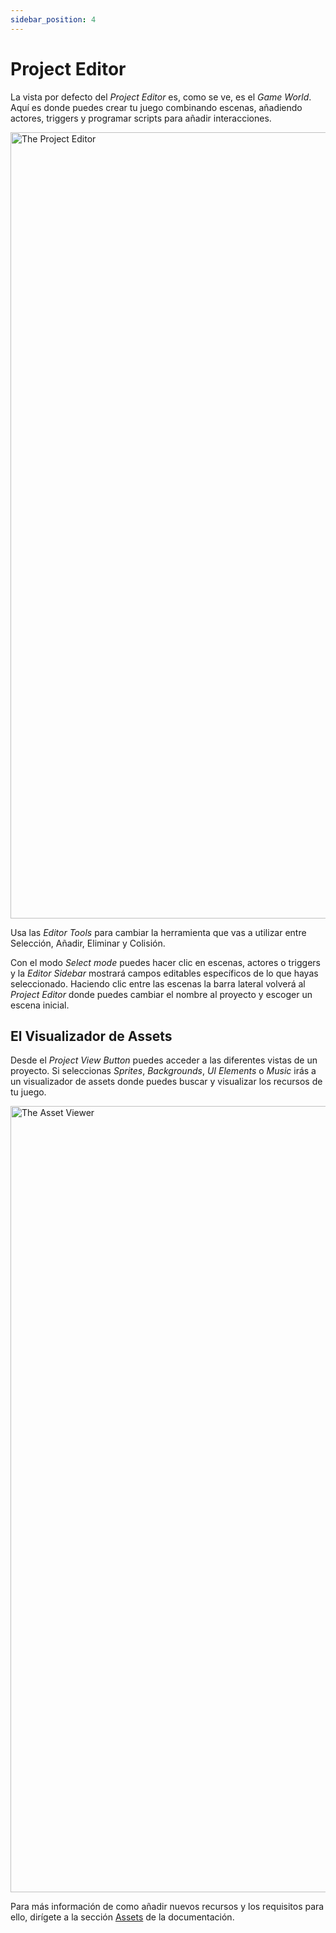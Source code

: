 ```yaml
---
sidebar_position: 4
---
```


# Project Editor

La vista por defecto del _Project Editor_ es, como se ve, es el _Game World_. Aquí es donde puedes crear tu juego combinando escenas, añadiendo actores, triggers y programar scripts para añadir interacciones.

<img title="The Project Editor" src="/es/img/screenshots/project-editor.png" width="1258" />

Usa las _Editor Tools_ para cambiar la herramienta que vas a utilizar entre Selección, Añadir, Eliminar y Colisión.

Con el modo _Select mode_ puedes hacer clic en escenas, actores o triggers y la _Editor Sidebar_ mostrará campos editables específicos de lo que hayas seleccionado. Haciendo clic entre las escenas la barra lateral volverá al _Project Editor_ donde puedes cambiar el nombre al proyecto y escoger un escena inicial.

## El Visualizador de Assets

Desde el _Project View Button_ puedes acceder a las diferentes vistas de un proyecto. Si seleccionas _Sprites_, _Backgrounds_, _UI Elements_ o _Music_ irás a un visualizador de assets donde puedes buscar y visualizar los recursos de tu juego.

<img title="The Asset Viewer" src="/es/img/screenshots/asset-viewer.png" width="1258" />

Para más información de como añadir nuevos recursos y los requisitos para ello, dirígete a la sección [Assets](/docs/assets) de la documentación.
